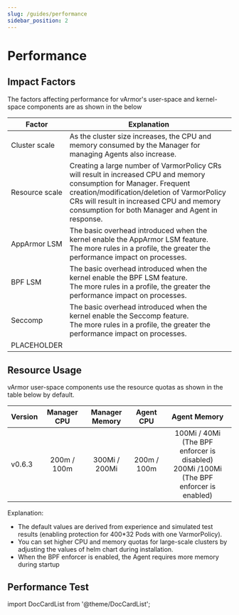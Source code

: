 ```yaml
---
slug: /guides/performance
sidebar_position: 2
---
```


# Performance

## Impact Factors

The factors affecting performance for vArmor's user-space and kernel-space components are as shown in the below

| Factor         | Explanation |
| -------------- | ----------- |
| Cluster scale  | As the cluster size increases, the CPU and memory consumed by the Manager for managing Agents also increase.|
| Resource scale | Creating a large number of VarmorPolicy CRs will result in increased CPU and memory consumption for Manager. Frequent creation/modification/deletion of VarmorPolicy CRs will result in increased CPU and memory consumption for both Manager and Agent in response.|
| AppArmor LSM   | The basic overhead introduced when the kernel enable the AppArmor LSM feature.<br />The more rules in a profile, the greater the performance impact on processes.|
| BPF LSM        | The basic overhead introduced when the kernel enable the BPF LSM feature.<br />The more rules in a profile, the greater the performance impact on processes.|
| Seccomp        | The basic overhead introduced when the kernel enable the Seccomp feature.<br />The more rules in a profile, the greater the performance impact on processes.|
|PLACEHOLDER||

## Resource Usage

vArmor user-space components use the resource quotas as shown in the table below by default.

| Version | Manager CPU | Manager Memory | Agent CPU   | Agent Memory |
| ------- |:-----------:|:--------------:|:-----------:|:-----------------------------------------------------------------------------------------:|
| v0.6.3 | 200m / 100m | 300Mi / 200Mi  | 200m / 100m | 100Mi / 40Mi (The BPF enforcer is disabled)<br />200Mi /100Mi (The BPF enforcer is enabled) |

Explanation:

* The default values are derived from experience and simulated test results (enabling protection for 400*32 Pods with one VarmorPolicy).
* You can set higher CPU and memory quotas for large-scale clusters by adjusting the values of helm chart during installation.
* When the BPF enforcer is enabled, the Agent requires more memory during startup

## Performance Test

import DocCardList from '@theme/DocCardList';

<DocCardList />